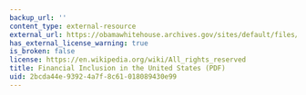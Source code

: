 ```yaml
---
backup_url: ''
content_type: external-resource
external_url: https://obamawhitehouse.archives.gov/sites/default/files/docs/20160610_financial_inclusion_cea_issue_brief.pdf
has_external_license_warning: true
is_broken: false
license: https://en.wikipedia.org/wiki/All_rights_reserved
title: Financial Inclusion in the United States (PDF)
uid: 2bcda44e-9392-4a7f-8c61-018089430e99
---
```

